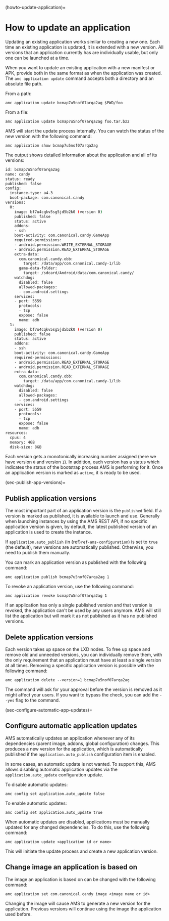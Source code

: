 (howto-update-application)=
# How to update an application

Updating an existing application works similar to creating a new one. Each time an existing application is updated, it is extended with a new version. All versions that an application currently has are individually usable, but only one can be launched at a time.

When you want to update an existing application with a new manifest or APK, provide both in the same format as when the application was created. The `amc application update` command accepts both a directory and an absolute file path.

From a path:

    amc application update bcmap7u5nof07arqa2ag $PWD/foo

From a file:

    amc application update bcmap7u5nof07arqa2ag foo.tar.bz2

AMS will start the update process internally. You can watch the status of the new version with the following command:

    amc application show bcmap7u5nof07arqa2ag

The output shows detailed information about the application and all of its versions:

```bash
id: bcmap7u5nof07arqa2ag
name: candy
status: ready
published: false
config:
  instance-type: a4.3
  boot-package: com.canonical.candy
versions:
  0:
    image: bf7u4cqkv5sg5jd5b2k0 (version 0)
    published: false
    status: active
    addons:
    - ssh
    boot-activity: com.canonical.candy.GameApp
    required-permissions:
    - android.permission.WRITE_EXTERNAL_STORAGE
    - android.permission.READ_EXTERNAL_STORAGE
    extra-data:
      com.canonical.candy.obb:
        target: /data/app/com.canonical.candy-1/lib
      game-data-folder:
        target: /sdcard/Android/data/com.canonical.candy/
    watchdog:
      disabled: false
      allowed-packages:
      - com.android.settings
    services:
    - port: 5559
      protocols:
      - tcp
      expose: false
      name: adb
  1:
    image: bf7u4cqkv5sg5jd5b2k0 (version 0)
    published: false
    status: active
    addons:
    - ssh
    boot-activity: com.canonical.candy.GameApp
    required-permissions:
    - android.permission.READ_EXTERNAL_STORAGE
    - android.permission.READ_EXTERNAL_STORAGE
    extra-data:
      com.canonical.candy.obb:
        target: /data/app/com.canonical.candy-1/lib
    watchdog:
      disabled: false
      allowed-packages:
      - com.android.settings
    services:
    - port: 5559
      protocols:
      - tcp
      expose: false
      name: adb
resources:
  cpus: 4
  memory: 4GB
  disk-size: 8GB
```

Each version gets a monotonically increasing number assigned (here we have version `0` and version `1`).
In addition, each version has a status which indicates the status of the bootstrap process AMS is performing for it. Once an application version is marked as `active`, it is ready to be used.

(sec-publish-app-versions)=
## Publish application versions

The most important part of an application version is the `published` field. If a version is marked as published, it is available to launch and use. Generally when launching instances by using the AMS REST API, if no specific application version is given, by default, the latest published version of an application is used to create the instance.

If `application.auto_publish` (in {ref}`ref-ams-configuration`) is set to `true` (the default), new versions are automatically published. Otherwise, you need to publish them manually.

You can mark an application version as published with the following command:

    amc application publish bcmap7u5nof07arqa2ag 1

To revoke an application version, use the following command:

    amc application revoke bcmap7u5nof07arqa2ag 1

If an application has only a single published version and that version is revoked, the application can't be used by any users anymore. AMS will still list the application but will mark it as not published as it has no published versions.

## Delete application versions

Each version takes up space on the LXD nodes. To free up space and remove old and unneeded versions, you can individually remove them, with the only requirement that an application must have at least a single version at all times. Removing a specific application version is possible with the following command:

    amc application delete --version=1 bcmap7u5nof07arqa2ag

The command will ask for your approval before the version is removed as it might affect your users. If you want to bypass the check, you can add the `--yes` flag to the command.

(sec-configure-automatic-app-updates)=
## Configure automatic application updates

AMS automatically updates an application whenever any of its dependencies (parent image, addons, global configuration) changes. This produces a new version for the application, which is automatically published if the `application.auto_publish` configuration item is enabled.

In some cases, an automatic update is not wanted. To support this, AMS allows disabling automatic application updates via the `application.auto_update` configuration update.

To disable automatic updates:

    amc config set application.auto_update false

To enable automatic updates:

    amc config set application.auto_update true

When automatic updates are disabled, applications must be manually updated for any changed dependencies. To do this, use the following command:

    amc application update <application id or name>

This will initiate the update process and create a new application version.

## Change image an application is based on

The image an application is based on can be changed with the following command:

    amc application set com.canonical.candy image <image name or id>

Changing the image will cause AMS to generate a new version for the application. Previous versions will continue using the image the application used before.
